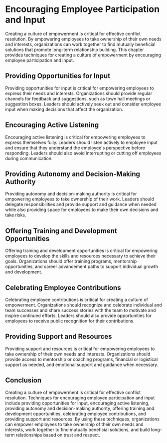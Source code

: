 # Encouraging Employee Participation and Input

Creating a culture of empowerment is critical for effective conflict resolution. By empowering employees to take ownership of their own needs and interests, organizations can work together to find mutually beneficial solutions that promote long-term relationship building. This chapter provides techniques for creating a culture of empowerment by encouraging employee participation and input.

Providing Opportunities for Input
---------------------------------

Providing opportunities for input is critical for empowering employees to express their needs and interests. Organizations should provide regular channels for feedback and suggestions, such as town hall meetings or suggestion boxes. Leaders should actively seek out and consider employee input when making decisions that affect the organization.

Encouraging Active Listening
----------------------------

Encouraging active listening is critical for empowering employees to express themselves fully. Leaders should listen actively to employee input and ensure that they understand the employee's perspective before responding. Leaders should also avoid interrupting or cutting off employees during communication.

Providing Autonomy and Decision-Making Authority
------------------------------------------------

Providing autonomy and decision-making authority is critical for empowering employees to take ownership of their work. Leaders should delegate responsibilities and provide support and guidance when needed while also providing space for employees to make their own decisions and take risks.

Offering Training and Development Opportunities
-----------------------------------------------

Offering training and development opportunities is critical for empowering employees to develop the skills and resources necessary to achieve their goals. Organizations should offer training programs, mentorship opportunities, and career advancement paths to support individual growth and development.

Celebrating Employee Contributions
----------------------------------

Celebrating employee contributions is critical for creating a culture of empowerment. Organizations should recognize and celebrate individual and team successes and share success stories with the team to motivate and inspire continued efforts. Leaders should also provide opportunities for employees to receive public recognition for their contributions.

Providing Support and Resources
-------------------------------

Providing support and resources is critical for empowering employees to take ownership of their own needs and interests. Organizations should provide access to mentorship or coaching programs, financial or logistical support as needed, and emotional support and guidance when necessary.

Conclusion
----------

Creating a culture of empowerment is critical for effective conflict resolution. Techniques for encouraging employee participation and input include providing opportunities for input, encouraging active listening, providing autonomy and decision-making authority, offering training and development opportunities, celebrating employee contributions, and providing support and resources. By using these techniques, organizations can empower employees to take ownership of their own needs and interests, work together to find mutually beneficial solutions, and build long-term relationships based on trust and respect.

